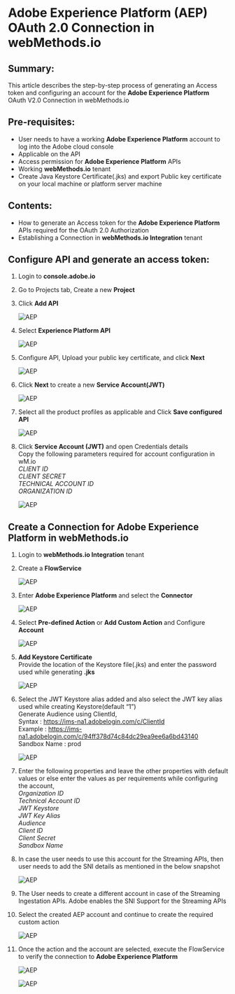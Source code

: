 
# Adobe Experience Platform (AEP) OAuth 2.0 Connection in webMethods.io

## Summary:

This article describes the step-by-step process of generating an Access token and configuring an account for the **Adobe Experience Platform** OAuth V2.0 Connection in webMethods.io<br/>

## Pre-requisites:
- User needs to have a working **Adobe Experience Platform** account to log into the Adobe cloud console
- Applicable on the API
- Access permission for **Adobe Experience Platform** APIs
- Working **webMethods.io** tenant
- Create Java Keystore Certificate(.jks) and export Public key certificate on your local machine or platform server machine

## Contents:

- How to generate an Access token for the **Adobe Experience Platform** APIs required for the OAuth 2.0 Authorization 
- Establishing a Connection in **webMethods.io Integration** tenant

## Configure API and generate an access token:

1.	Login to **console.adobe.io**

2.	Go to Projects tab, Create a new **Project**

3.	Click **Add API**
	
	![AEP](images/1.png)<br/>
	
4.	Select **Experience Platform API**
	
	![AEP](images/2.png)<br/>
	
5.	Configure API, Upload your public key certificate, and click **Next**
	
	![AEP](images/3.png)<br/>
	
6.	Click **Next** to create a new **Service Account(JWT)**
	
	![AEP](images/4.png)<br/>
	
7.	Select all the product profiles as applicable and Click **Save configured API**

	![AEP](images/5.png)<br/>

8.	Click **Service Account (JWT)** and open Credentials details<br/>
	Copy the following parameters required for account configuration in wM.io<br/>
	*CLIENT ID*<br/>
    *CLIENT SECRET*<br/>
    *TECHNICAL ACCOUNT ID*<br/>
    *ORGANIZATION ID*
 
	![AEP](images/6.png)<br/>
	
## Create a Connection for Adobe Experience Platform in webMethods.io

1.	Login to **webMethods.io Integration** tenant
	
2.	Create a **FlowService**

	![AEP](images/7.png)<br/>
	
3.	Enter **Adobe Experience Platform** and select the **Connector**

	![AEP](images/8.png)<br/>
	
4.	Select **Pre-defined Action** or **Add Custom Action** and Configure **Account**
	
	![AEP](images/9.png)<br/>
	
5.	**Add Keystore Certificate**<br/>
	Provide the location of the Keystore file(.jks) and enter the password used while generating **.jks**

	![AEP](images/10.png)<br/>
	
6.	Select the JWT Keystore alias added and also select the JWT key alias used while creating Keystore(default “1”)<br/>
	Generate Audience using ClientId,<br/>
	Syntax : https://ims-na1.adobelogin.com/c/ClientId<br/>
	Example : https://ims-na1.adobelogin.com/c/94ff378d74c84dc29ea9ee6a6bd43140<br/>
	Sandbox Name : prod

	![AEP](images/11.png)<br/>
	
7.	Enter the following properties and leave the other properties with default values or else enter the values as per  		  	  requirements while configuring the account,<br/>
		*Organization ID*<br/>
		*Technical Account ID*<br/>
		*JWT Keystore*<br/>
		*JWT Key Alias*<br/>
		*Audience*<br/>
		*Client ID*<br/>
		*Client Secret*<br/>
		*Sandbox Name*

8.	In case the user needs to use this account for the Streaming APIs, then user needs to add the SNI details as mentioned in 	  the below snapshot
	
	![AEP](images/12.png)<br/>

9.	The User needs to create a different account in case of the Streaming Ingestation APIs. Adobe enables the SNI Support for 	  the Streaming APIs

10.	Select the created AEP account and continue to create the required custom action
	
	![AEP](images/13.png)<br/>

11.	Once the action and the account are selected, execute the FlowService to verify the connection to **Adobe Experience 		Platform**
	
	![AEP](images/14.png)<br/>

	![AEP](images/15.png)<br/>

